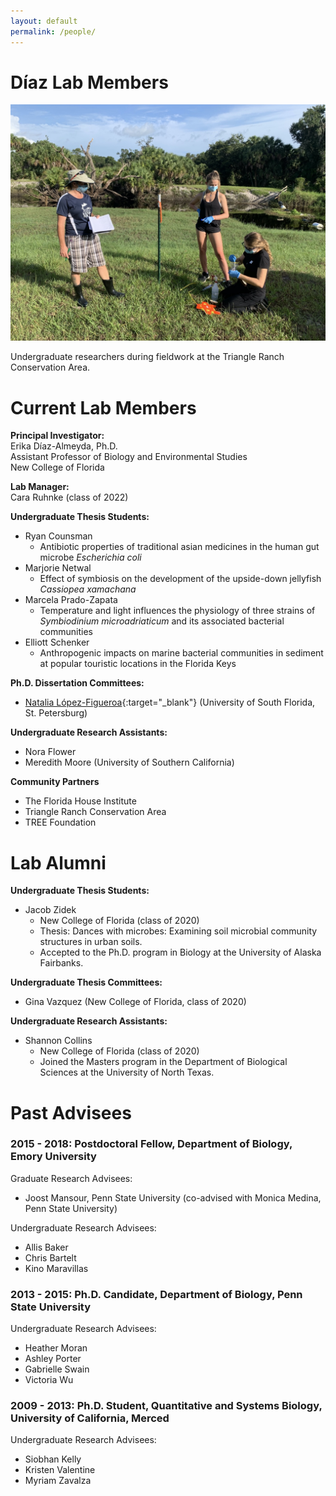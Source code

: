 ```yaml
---
layout: default
permalink: /people/
---
```


<div class="my-hero">
  <h1>Díaz Lab Members</h1>
  <p><img src="/assets/img/trca.jpg"></p>
  <p>Undergraduate researchers during fieldwork at the Triangle Ranch Conservation Area.</p>
</div>

# Current Lab Members

**Principal Investigator:**\
Erika Díaz-Almeyda, Ph.D.\
Assistant Professor of Biology and Environmental Studies\
New College of Florida

**Lab Manager:**\
Cara Ruhnke (class of 2022)

**Undergraduate Thesis Students:**
- Ryan Counsman
  - Antibiotic properties of traditional asian medicines in the human gut microbe _Escherichia coli_
- Marjorie Netwal
  - Effect of symbiosis on the development of the upside-down jellyfish _Cassiopea xamachana_
- Marcela Prado-Zapata
  - Temperature and light influences the physiology of three strains of _Symbiodinium microadriaticum_ and its associated bacterial communities 
- Elliott Schenker
  - Anthropogenic impacts on marine bacterial communities in sediment at popular touristic locations in the Florida Keys

**Ph.D. Dissertation Committees:**
- [Natalia López-Figueroa](https://www.usf.edu/marine-science/education/prospective-students/student-vignettes/natalia-lopez-figueroa.aspx){:target="_blank"} (University of South Florida, St. Petersburg)

**Undergraduate Research Assistants:**
- Nora Flower
- Meredith Moore (University of Southern California)

**Community Partners**
- The Florida House Institute
- Triangle Ranch Conservation Area
- TREE Foundation

# Lab Alumni

**Undergraduate Thesis Students:**
- Jacob Zidek
  - New College of Florida (class of 2020)
  - Thesis: Dances with microbes: Examining soil microbial community structures in urban soils.
  - Accepted to the Ph.D. program in Biology at the University of Alaska Fairbanks.

**Undergraduate Thesis Committees:**
- Gina Vazquez (New College of Florida, class of 2020)

**Undergraduate Research Assistants:**
- Shannon Collins
  - New College of Florida (class of 2020)
  - Joined the Masters program in the Department of Biological Sciences at the University of North Texas.

# Past Advisees

### 2015 - 2018: Postdoctoral Fellow, Department of Biology, Emory University

Graduate Research Advisees:
- Joost Mansour, Penn State University (co-advised with Monica Medina, Penn State University)

Undergraduate Research Advisees:
- Allis Baker
- Chris Bartelt
- Kino Maravillas

### 2013 - 2015: Ph.D. Candidate, Department of Biology, Penn State University

Undergraduate Research Advisees:
- Heather Moran
- Ashley Porter
- Gabrielle Swain
- Victoria Wu

### 2009 - 2013: Ph.D. Student, Quantitative and Systems Biology, University of California, Merced

Undergraduate Research Advisees:
- Siobhan Kelly
- Kristen Valentine
- Myriam Zavalza
